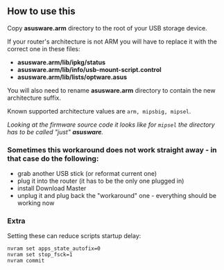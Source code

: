 ## How to use this

Copy **asusware.arm** directory to the root of your USB storage device.

If your router's architecture is not ARM you will have to replace it with the correct one in these files:
- **asusware.arm/lib/ipkg/status**
- **asusware.arm/lib/info/usb-mount-script.control**
- **asusware.arm/lib/lists/optware.asus**

You will also need to rename **asusware.arm** directory to contain the new architecture suffix.

Known supported architecture values are `arm, mipsbig, mipsel`.

_Looking at the firmware source code it looks like for `mipsel` the directory has to be called "just" **asusware**._

### Sometimes this workaround does not work straight away - in that case do the following:
- grab another USB stick (or reformat current one)
- plug it into the router (it has to be the only one plugged in)
- install Download Master 
- unplug it and plug back the "workaround" one - everything should be working now

### Extra

Setting these can reduce scripts startup delay:
```
nvram set apps_state_autofix=0
nvram set stop_fsck=1
nvram commit
```
